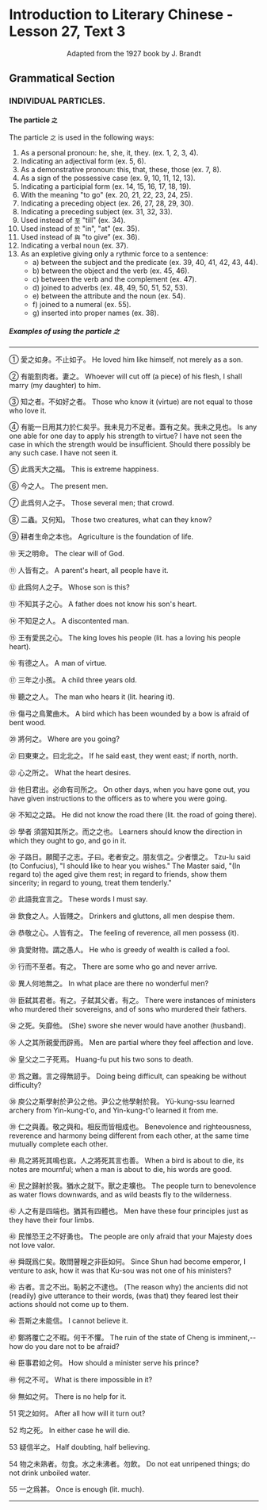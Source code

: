# Introduction to Literary Chinese - Lesson 27, Text 3

<center>Adapted from the 1927 book by J. Brandt</center>

## Grammatical Section

### INDIVIDUAL PARTICLES.

#### The particle `之`

The particle `之` is used in the following ways:

1. As a personal pronoun: he, she, it, they. (ex. 1, 2, 3, 4).
2. Indicating an adjectival form (ex. 5, 6).
3. As a demonstrative pronoun: this, that, these, those (ex. 7, 8).
4. As a sign of the possessive case (ex. 9, 10, 11, 12, 13).
5. Indicating a participial form (ex. 14, 15, 16, 17, 18, 19).
6. With the meaning "to go" (ex. 20, 21, 22, 23, 24, 25).
7. Indicating a preceding object (ex. 26, 27, 28, 29, 30).
8. Indicating a preceding subject (ex. 31, 32, 33).
9. Used instead of `至` "till" (ex. 34).
10. Used instead of `於` "in", "at" (ex. 35).
11. Used instead of `與` "to give” (ex. 36).
12. Indicating a verbal noun (ex. 37).
13. As an expletive giving only a rythmic force to a sentence:
    - a) between the subject and the predicate (ex. 39, 40, 41, 42, 43, 44).
    - b) between the object and the verb (ex. 45, 46).
    - c) between the verb and the complement (ex. 47).
    - d) joined to adverbs (ex. 48, 49, 50, 51, 52, 53).
    - e) between the attribute and the noun (ex. 54).
    - f) joined to a numeral (ex. 55).
    - g) inserted into proper names (ex. 38).

##### Examples of using the particle `之`

---

① 愛之如身。不止如子。
He loved him like himself, not merely as a son.

② 有能割肉者。妻之。
Whoever will cut off (a piece) of his flesh, I shall marry (my daughter) to him.

③ 知之者。不如好之者。
Those who know it (virtue) are not equal to those who love it.

④ 有能一日用其力於仁矣乎。我未見力不足者。蓋有之矣。我未之見也。
Is any one able for one day to apply his strength to virtue? I have not seen the case in which the strength would be insufficient. Should there possibly be any such case. I have not seen it.

⑤ 此爲天大之福。
This is extreme happiness.

⑥ 今之人。
The present men.

⑦ 此爲何人之子。
Those several men; that crowd.

⑧ 二蟲。又何知。
Those two creatures, what can they know?

⑨ 耕者生命之本也。
Agriculture is the foundation of life.

⑩ 天之明命。
The clear will of God.

⑪ 人皆有之。
A parent's heart, all people have it.

⑫ 此爲何人之子。
Whose son is this?

⑬ 不知其子之心。
A father does not know his son's heart.

⑭ 不知足之人。
A discontented man.

⑮ 王有愛民之心。
The king loves his people (lit. has a loving his people heart).

⑯ 有德之人。
A man of virtue.

⑰ 三年之小孩。
A child three years old.

⑱ 聽之之人。
The man who hears it (lit. hearing it).

⑲ 傷弓之鳥驚曲木。
A bird which has been wounded by a bow is afraid of bent wood.

⑳ 將何之。
Where are you going?

㉑ 曰東東之。曰北北之。
If he said east, they went east; if north, north.

㉒ 心之所之。
What the heart desires.

㉓ 他日君出。必命有司所之。
On other days, when you have gone out, you have given instructions to the officers as to where you were going.

㉔ 不知之之路。
He did not know the road there (lit. the road of going there).

㉕ 學者 須當知其所之。而之之也。
Learners should know the direction in which they ought to go, and go in it.

㉖ 子路日。願聞子之志。子曰。老者安之。朋友信之。少者懷之。
Tzu-lu said (to Confucius), "I should like to hear you wishes." The Master said, "(In regard to) the aged give them rest; in regard to friends, show them sincerity; in regard to young, treat them tenderly."

㉗ 此語我宜言之。
These words I must say.

㉘ 飲食之人。人皆賤之。
Drinkers and gluttons, all men despise them.

㉙ 恭敬之心。人皆有之。
The feeling of reverence, all men possess (it).

㉚ 貪愛財物。謂之愚人。
He who is greedy of wealth is called a fool.

㉛ 行而不至者。有之。
There are some who go and never arrive.

㉜ 異人何地無之。
In what place are there no wonderful men?

㉝ 臣弑其君者。有之。子弑其父者。有之。
There were instances of ministers who murdered their sovereigns, and of sons who murdered their fathers.

㉞ 之死。矢靡他。
(She) swore she never would have another (husband).

㉟ 人之其所親愛而辟焉。
Men are partial where they feel affection and love.

㊱ 皇父之二子死焉。
Huang-fu put his two sons to death.

㊲ 爲之難。言之得無訒乎。
Doing being difficult, can speaking be without difficulty?

㊳ 庾公之斯學射於尹公之他。尹公之他學射於我。
Yü-kung-ssu learned archery from Yin-kung-t'o, and Yin-kung-t'o learned it from me.

㊴ 仁之與義。敬之與和。相反而皆相成也。
Benevolence and righteousness, reverence and harmony being different from each other, at the same time mutually complete each other.

㊵ 鳥之將死其鳴也哀。人之將死其言也善。
When a bird is about to die, its notes are mournful; when a man is about to die, his words are good.

㊶ 民之歸射於我。猶水之就下。獸之走壙也。
The people turn to benevolence as water flows downwards, and as wild beasts fly to the wilderness.

㊷ 人之有是四端也。猶其有四體也。
Men have these four principles just as they have their four limbs.

㊸ 民惟恐王之不好勇也。
The people are only afraid that your Majesty does not love valor.

㊹ 舜既爲仁矣。敢問瞽瞍之非臣如何。
Since Shun had become emperor, I venture to ask, how it was that Ku-sou was not one of his ministers?

㊺ 古者。言之不出。恥躬之不逮也。
(The reason why) the ancients did not (readily) give utterance to their words, (was that) they feared lest their actions should not come up to them.

㊻ 吾斯之未能信。
I cannot believe it.

㊼ 鄭將覆亡之不暇。何干不懼。
The ruin of the state of Cheng is imminent,--how do you dare not to be afraid?

㊽ 臣事君如之何。
How should a minister serve his prince?

㊾ 何之不可。
What is there impossible in it?

㊿ 無如之何。
There is no help for it.

51 究之如何。
After all how will it turn out?

52 均之死。
In either case he will die.

53 疑信半之。
Half doubting, half believing.

54 物之未熟者。勿食。水之未沸者。勿飲。
Do not eat unripened things; do not drink unboiled water.

55 一之爲甚。
Once is enough (lit. much).

---
